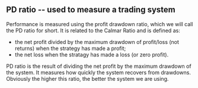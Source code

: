 ## PD ratio -- used to measure a trading system

Performance is measured using the profit drawdown ratio, which we will call the PD ratio for short. It is related to the Calmar Ratio and is defined as:

* the net profit divided by the maximum drawdown of profit/loss (not returns) when the strategy has made a profit;
* the net loss when the stratagy has made a loss (or zero profit).

PD ratio is the result of dividing the net profit by the maximum drawdown of the system. It measures how quickly the system recovers from drawdowns. Obviously the higher this ratio, the better the system we are using.